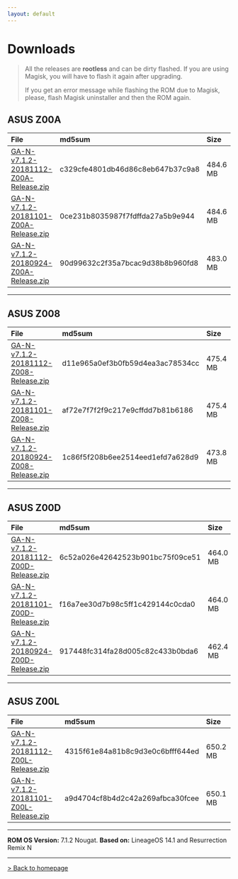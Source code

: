 ```yaml
---
layout: default
---
```


# Downloads

> All the releases are **rootless** and can be dirty flashed. If you are using Magisk, you will have to flash it again after upgrading.
>
>  If you get an error message while flashing the ROM due to Magisk, please, flash Magisk uninstaller and then the ROM again.



## ASUS Z00A

| File                                            | md5sum          | Size          |
|:------------------------------------------------|:------------------|:------------------|
| [GA-N-v7.1.2-20181112-Z00A-Release.zip](https://sourceforge.net/projects/groovyandroid/files/Z00A/GA-N-v7.1.2-20181112-Z00A-Release.zip/download)           | c329cfe4801db46d86c8eb647b37c9a8 | 484.6 MB |
| [GA-N-v7.1.2-20181101-Z00A-Release.zip](https://sourceforge.net/projects/groovyandroid/files/Z00A/GA-N-v7.1.2-20181101-Z00A-Release.zip/download)           | 0ce231b8035987f7fdffda27a5b9e944 | 484.6 MB |
| [GA-N-v7.1.2-20180924-Z00A-Release.zip](https://sourceforge.net/projects/groovyandroid/files/Z00A/GA-N-v7.1.2-20180924-Z00A-Release.zip/download)           | 90d99632c2f35a7bcac9d38b8b960fd8 | 483.0 MB |

* * *

## ASUS Z008

| File                                            | md5sum          | Size          |
|:------------------------------------------------|:------------------|:------------------|
| [GA-N-v7.1.2-20181112-Z008-Release.zip](https://sourceforge.net/projects/groovyandroid/files/Z008/GA-N-v7.1.2-20181112-Z008-Release.zip/download)           | d11e965a0ef3b0fb59d4ea3ac78534cc | 475.4 MB |
| [GA-N-v7.1.2-20181101-Z008-Release.zip](https://sourceforge.net/projects/groovyandroid/files/Z008/GA-N-v7.1.2-20181101-Z008-Release.zip/download)           | af72e7f7f2f9c217e9cffdd7b81b6186 | 475.4 MB |
| [GA-N-v7.1.2-20180924-Z008-Release.zip](https://sourceforge.net/projects/groovyandroid/files/Z008/GA-N-v7.1.2-20180924-Z008-Release.zip/download)           | 1c86f5f208b6ee2514eed1efd7a628d9 | 473.8 MB |

* * *

## ASUS Z00D

| File                                            | md5sum          | Size          |
|:------------------------------------------------|:------------------|:------------------|
| [GA-N-v7.1.2-20181112-Z00D-Release.zip](https://sourceforge.net/projects/groovyandroid/files/Z00D/GA-N-v7.1.2-20181112-Z00D-Release.zip/download)           | 6c52a026e42642523b901bc75f09ce51 | 464.0 MB |
| [GA-N-v7.1.2-20181101-Z00D-Release.zip](https://sourceforge.net/projects/groovyandroid/files/Z00D/GA-N-v7.1.2-20181101-Z00D-Release.zip/download)           | f16a7ee30d7b98c5ff1c429144c0cda0 | 464.0 MB |
| [GA-N-v7.1.2-20180924-Z00D-Release.zip](https://sourceforge.net/projects/groovyandroid/files/Z00D/GA-N-v7.1.2-20180924-Z00D-Release.zip/download)           | 917448fc314fa28d005c82c433b0bda6 | 462.4 MB |

* * *

## ASUS Z00L

| File                                            | md5sum          | Size          |
|:------------------------------------------------|:------------------|:------------------|
| [GA-N-v7.1.2-20181112-Z00L-Release.zip](https://sourceforge.net/projects/groovyandroid/files/Z00L/GA-N-v7.1.2-20181112-Z00L-Release.zip/download)           | 4315f61e84a81b8c9d3e0c6bfff644ed | 650.2 MB |
| [GA-N-v7.1.2-20181101-Z00L-Release.zip](https://sourceforge.net/projects/groovyandroid/files/Z00L/GA-N-v7.1.2-20181101-Z00L-Release.zip/download)           | a9d4704cf8b4d2c42a269afbca30fcee | 650.1 MB |

* * *

**ROM OS Version:** 7.1.2 Nougat. **Based on:** LineageOS 14.1 and Resurrection Remix N

* * *

[> Back to homepage](./)
